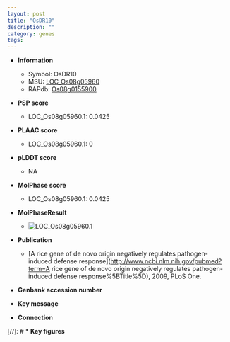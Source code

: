 ```yaml
---
layout: post
title: "OsDR10"
description: ""
category: genes
tags: 
---
```


* **Information**  
    + Symbol: OsDR10  
    + MSU: [LOC_Os08g05960](http://rice.plantbiology.msu.edu/cgi-bin/ORF_infopage.cgi?orf=LOC_Os08g05960)  
    + RAPdb: [Os08g0155900](http://rapdb.dna.affrc.go.jp/viewer/gbrowse_details/irgsp1?name=Os08g0155900)  

* **PSP score**  
    + LOC_Os08g05960.1: 0.0425 

* **PLAAC score**  
    + LOC_Os08g05960.1: 0 

* **pLDDT score**
    + NA


* **MolPhase score**
    + LOC_Os08g05960.1: 0.0425

* **MolPhaseResult**
    + ![LOC_Os08g05960.1](https://ricepsp.github.io/pictures/LOC_Os08g/LOC_Os08g05960.1.png)

* **Publication**  
    + [A rice gene of de novo origin negatively regulates pathogen-induced defense response](http://www.ncbi.nlm.nih.gov/pubmed?term=A rice gene of de novo origin negatively regulates pathogen-induced defense response%5BTitle%5D), 2009, PLoS One.

* **Genbank accession number**  

* **Key message**  

* **Connection**  

[//]: # * **Key figures**  


